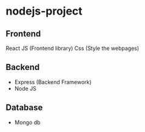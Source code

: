 # nodejs-project

## Frontend 
React JS (Frontend library)
Css (Style the webpages)

## Backend
- Express (Backend Framework)
- Node JS 

## Database
- Mongo db
